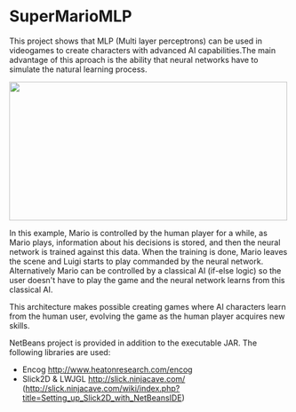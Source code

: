 # SuperMarioMLP

This project shows that MLP (Multi layer perceptrons) can be used in videogames to create characters with advanced AI capabilities.The main advantage of this aproach is the ability that neural networks have to simulate the natural learning process.

<img src="https://github.com/lopeLH/SuperMarioRNA/blob/master/Executable%20JAR/resources/mainImage.png"  width=500 height=250 />

In this example, Mario is controlled by the human player for a while, as Mario plays, information about his decisions is 
stored, and then the neural network is trained against this data. When the training is done, Mario leaves the scene and Luigi starts to play commanded by the neural network. Alternatively Mario can be controlled by a classical AI (if-else logic) so the user doesn't have to play the game and the neural network learns from this classical AI.

This architecture makes possible creating games where AI characters learn from the human user, evolving the game as the human player acquires new skills.

NetBeans project is provided in addition to the executable JAR. The following libraries are used:

- Encog http://www.heatonresearch.com/encog
- Slick2D & LWJGL http://slick.ninjacave.com/ (http://slick.ninjacave.com/wiki/index.php?title=Setting_up_Slick2D_with_NetBeansIDE)


